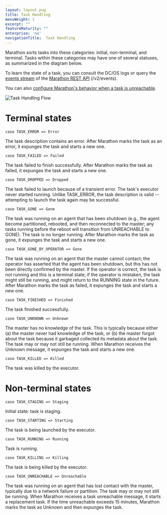 ```yaml
---
layout: layout.pug
title: Task Handling
menuWeight: 1
excerpt: ""
featureMaturity: ""
enterprise: 'no'
navigationTitle:  Task Handling
---
```


<!-- This source repo for this topic is https://github.com/dcos/dcos-docs -->


Marathon sorts tasks into these categories: initial, non-terminal, and terminal. Tasks within these categories may have one of several statuses, as summarized in the diagram below.

To learn the state of a task, you can consult the DC/OS logs or query the [events stream](http://mesosphere.github.io/marathon/docs/event-bus.html) of the [Marathon REST API](https://mesosphere.github.io/marathon/docs/generated/api.html) (/v2/events).

You can also  [configure Marathon's behavior when a task is unreachable](/docs/1.10/deploying-services/task-handling/configure-task-handling/).

![Task Handling Flow](/docs/1.10/img/task-handling.png)

# Terminal states

```
case TASK_ERROR => Error
```
The task description contains an error. After Marathon marks the task as an error, it expunges the task and starts a new one.

```
case TASK_FAILED => Failed
```
The task failed to finish successfully. After Marathon marks the task as failed, it expunges the task and starts a new one.

```
case TASK_DROPPED => Dropped
```
The task failed to launch because of a transient error. The task's executor never started running. Unlike TASK_ERROR, the task description is valid -- attempting to launch the task again may be successful.

```
case TASK_GONE => Gone
```

The task was running on an agent that has been shutdown (e.g., the agent become partitioned, rebooted, and then reconnected to the master; any tasks running before the reboot will transition from UNREACHABLE to GONE). The task is no longer running. After Marathon marks the task as gone, it expunges the task and starts a new one.

```
case TASK_GONE_BY_OPERATOR => Gone
```
The task was running on an agent that the master cannot contact; the operator has asserted that the agent has been shutdown, but this has not been directly confirmed by the master. If the operator is correct, the task is not running and this is a terminal state; if the operator is mistaken, the task might still be running, and might return to the RUNNING state in the future. After Marathon marks the task as failed, it expunges the task and starts a new one.    

```
case TASK_FINISHED => Finished
```
The task finished successfully.

```
case TASK_UNKNOWN => Unknown
```
The master has no knowledge of the task. This is typically because either (a) the master never had knowledge of the task, or (b) the master forgot about the task because it garbaged collected its metadata about the task. The task may or may not still be running. When Marathon receives the Unknown message, it expunges the task and starts a new one.

```
case TASK_KILLED => Killed
```
The task was killed by the executor.

# Non-terminal states

```
case TASK_STAGING => Staging
```
Initial state: task is staging.

```
case TASK_STARTING => Starting
```
The task is being launched by the executor.

```
case TASK_RUNNING => Running
```
Task is running.

```
case TASK_KILLING => Killing
```
The task is being killed by the executor.

```
case TASK_UNREACHABLE => Unreachable
```
The task was running on an agent that has lost contact with the master, typically due to a network failure or partition. The task may or may not still be running. When Marathon receives a task unreachable message, it starts a replacement task. If the time unreachable exceeds 15 minutes, Marathon marks the task as Unknown and then expunges the task.
